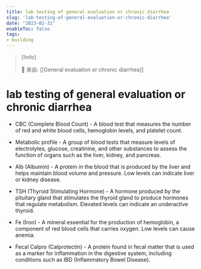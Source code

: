 ```yaml
---
title: lab testing of general evaluation or chronic diarrhea
slug: 'lab-testing-of-general-evaluation-or-chronic-diarrhea'
date: "2023-01-31"
enableToc: false
tags:
- building
---
```


> [!info]
>
> 🌱 來自: [[General evaluation or chronic diarrhea]]

# lab testing of general evaluation or chronic diarrhea

* CBC (Complete Blood Count) - A blood test that measures the number of red and white blood cells, hemoglobin levels, and platelet count.

* Metabolic profile - A group of blood tests that measure levels of electrolytes, glucose, creatinine, and other substances to assess the function of organs such as the liver, kidney, and pancreas.

* Alb (Albumin) - A protein in the blood that is produced by the liver and helps maintain blood volume and pressure. Low levels can indicate liver or kidney disease.

* TSH (Thyroid Stimulating Hormone) - A hormone produced by the pituitary gland that stimulates the thyroid gland to produce hormones that regulate metabolism. Elevated levels can indicate an underactive thyroid.

* Fe (Iron) - A mineral essential for the production of hemoglobin, a component of red blood cells that carries oxygen. Low levels can cause anemia.

* Fecal Calpro (Calprotectin) - A protein found in fecal matter that is used as a marker for inflammation in the digestive system, including conditions such as IBD (Inflammatory Bowel Disease).
